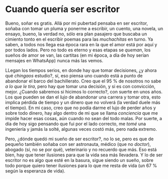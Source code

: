 # Cuando quería ser escritor

Bueno, soñar es gratis. Allá por mi pubertad pensaba en ser escritor, soñaba con tomar un pluma 
y ponerme a escribir, un cuento, una novela, un ensayo, bueno, la verdad no, sólo era plan pasajero que 
buscaba un cimiento tonto en el escribir poemas para las *muchachitas* en turno. Ya saben, a todos nos llega 
esa época rara en la que el amor está por aquí y por todos lados. Pero no todo es eterno y esas etapas se *queman*, 
los sueños de amor se van, las cartitas (en mi época, a día de hoy serían mensajes en WhatsApp) nunca más las vemos. 

LLegan los tiempos serios, en donde hay que tomar decisiones, ¿y ahora qué *chingaos* estudio?, sí, eso piensa uno cuando 
está a punto de abandonar el barco del bachillerato. Creo que el 95 % de nosotros no sabe 
*a lo que le tira*, pero hay que tomar una decisión, y si es con convicción, mejor. ¿Cuando sabremos 
si hicimos lo correcto?, con suerte en unos años. Los que pueden se dan el *lujo* de abandonar una carrera y tomar 
otra, esto implica pérdida de tiempo y un dinero que no volverá (la verdad duele más el tiempo). En mi 
caso, creo que no podía darme el lujo de perder años y sobre todo dinero, hay algo dentro de mi que se llama 
*conciencia* que me impide hacer esas cosas, aún cuando no sean del todo malas. Por suerte, a día de hoy 
sigo pensando que fui por el lado correcto, me *tomé* una ingeniería y jamás la solté, algunas veces costó 
más, pero nada extremo. 

Pero, ¿dónde quedó mi sueño de ser escritor?, no lo se, pero es que de pequeño también soñaba con 
ser astronauta, médico (que no *doctor*), abogado (sí, no se por qué), veterinario y no recuerdo 
que más. Eso está bien, hay que tener ilusiones para que la vida sea más llevadera. Y lo 
de ser escritor no es algo que esté en la basura, sigue siendo un sueño, sobre todo porque 
quiero tener ilusiones para lo que me resta de vida (un 67 % según la esperanza de vida).

